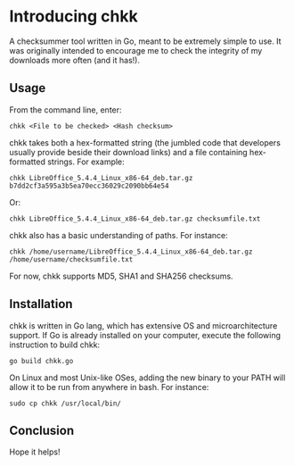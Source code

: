 # Introducing chkk
A checksummer tool written in Go, meant to be extremely simple to use.
It was originally intended to encourage me to check the integrity of my downloads more often (and it has!).

## Usage
From the command line, enter:
```
chkk <File to be checked> <Hash checksum>
```

chkk takes both a hex-formatted string (the jumbled code that developers usually provide beside their download links) and a file containing hex-formatted strings. For example:
```
chkk LibreOffice_5.4.4_Linux_x86-64_deb.tar.gz b7dd2cf3a595a3b5ea70ecc36029c2090bb64e54
```
Or:
```
chkk LibreOffice_5.4.4_Linux_x86-64_deb.tar.gz checksumfile.txt
```

chkk also has a basic understanding of paths. For instance:
```
chkk /home/username/LibreOffice_5.4.4_Linux_x86-64_deb.tar.gz /home/username/checksumfile.txt
```

For now, chkk supports MD5, SHA1 and SHA256 checksums.

## Installation
chkk is written in Go lang, which has extensive OS and microarchitecture support. If Go is already installed on your computer, execute the following instruction to build chkk:
```
go build chkk.go
```

On Linux and most Unix-like OSes, adding the new binary to your PATH will allow it to be run from anywhere in bash. For instance:
```
sudo cp chkk /usr/local/bin/
```

## Conclusion
Hope it helps!
